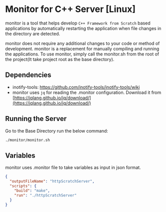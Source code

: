 # Monitor for C++ Server [Linux]

monitor is a tool that helps develop `C++ Framework from Scratch` based applications by automatically restarting the application when file changes in the directory are detected.

monitor does not require any additional changes to your code or method of development. monitor is a replacement for manually compiling and running the applications. To use monitor, simply call the monitor.sh from the root of the project(It take project root as the base directory).

## Dependencies

- inotify-tools: https://github.com/inotify-tools/inotify-tools/wiki
- monitor uses `jq` for reading the .monitor configuration. Download it from [https://jqlang.github.io/jq/download/](https://jqlang.github.io/jq/download/)

## Running the Server

Go to the Base Directory run the below command:

```bash
./monitor/monitor.sh
```

## Variables

monitor uses .monitor file to take variables as input in json format.

```json
{
  "outputFileName": "httpScratchServer",
  "scripts": {
    "build": "make",
    "run": "./httpScratchServer"
  }
}
```
